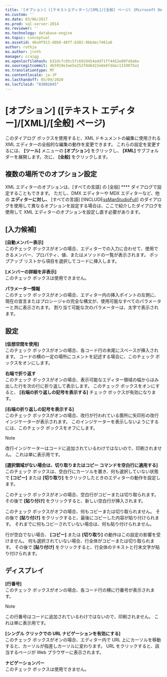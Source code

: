 ```yaml
---
title: '[オプション] ([テキストエディター]/[XML]/[全般] ページ) |Microsoft Docs'
ms.custom: ''
ms.date: 03/06/2017
ms.prod: sql-server-2014
ms.reviewer: ''
ms.technology: database-engine
ms.topic: conceptual
ms.assetid: 46a9f913-d0b9-40ff-b382-9bbdec7461a6
author: rothja
ms.author: jroth
manager: craigg
ms.openlocfilehash: b32dcfc95c5fc6929454add71ff4452e00fdda6e
ms.sourcegitcommit: 4b5919e3ae5e252f8d6422e8e6fddac1319075a1
ms.translationtype: MT
ms.contentlocale: ja-JP
ms.lasthandoff: 05/09/2020
ms.locfileid: "83001045"
---
```

# <a name="options-text-editor---xml---general-page"></a>[オプション] ([テキスト エディター]/[XML]/[全般] ページ)
  このダイアログ ボックスを使用すると、XML ドキュメントの編集に使用される XML エディターの全般的な編集の動作を変更できます。 これらの設定を変更するには、 **[ツール]** メニューの **[オプション]** をクリックし、 **[XML]** サブフォルダーを展開します。次に、 **[全般]** をクリックします。  
  
## <a name="setting-options-in-multiple-locations"></a>複数の場所でのオプション設定  
 XML エディターのオプションは、[すべての言語] の [全般] **** ダイアログで設定することもできます。 ただし、DMX エディターや MDX エディターなど、他の **エディターに対し、** [すべての言語] [!INCLUDE[ssManStudioFull](../includes/ssmanstudiofull-md.md)] のダイアログを使用して異なるオプションを設定する場合は、ここで紹介したダイアログを使用して XML エディターのオプションを設定し直す必要があります。  
  
## <a name="statement-completion"></a>[入力候補]  
 **[自動メンバー表示]**  
 このチェック ボックスがオンの場合、エディターでの入力に合わせて、使用できるメンバー、プロパティ、値、またはメソッドの一覧が表示されます。 ポップアップ リストから項目を選択してコードに挿入します。  
  
 **[メンバーの詳細を非表示]**  
 このチェック ボックスは使用できません。  
  
 **パラメーター情報**  
 このチェック ボックスがオンの場合、エディター内の挿入ポイントの左側に、現在の宣言またはプロシージャの完全な構文が、使用可能なすべてのパラメーターと共に表示されます。 割り当て可能な次のパラメーターは、太字で表示されます。  
  
## <a name="settings"></a>設定  
 **[仮想空間を使用]**  
 このチェック ボックスがオンの場合、各コード行の末尾にスペースが挿入されます。 コードの横の一定の場所にコメントを記述する場合に、このチェック ボックスをオンにします。  
  
 **右端で折り返す**  
 このチェック ボックスがオンの場合、表示可能なエディター領域の幅からはみ出した行を次の行に折り返して表示します。 このチェック ボックスをオンにすると、 **[右端の折り返しの記号を表示する]** チェック ボックスが有効になります。  
  
 **[右端の折り返しの記号を表示する]**  
 このチェック ボックスがオンの場合、改行が行われている箇所に矢印形の改行インジケーターが表示されます。 このインジケーターを表示しないようにするには、このチェック ボックスをオフにします。  
  
> [!NOTE]  
>  改行インジケーターはコードに追加されているわけではないので、印刷されません。 これは単に表示用です。  
  
 **[選択領域がない場合は、切り取りまたはコピー コマンドを空白行に適用する]**  
 このチェック ボックスは、空白行にカーソルを置き、何も選択していない状態で **[コピー]** または **[切り取り]** をクリックしたときのエディターの動作を設定します。  
  
 このチェック ボックスがオンの場合、空白行がコピーまたは切り取られます。 その後で **[貼り付け]** をクリックすると、新しい空白行が挿入されます。  
  
 このチェック ボックスがオフの場合、何もコピーまたは切り取られません。 その後で **[貼り付け]** をクリックすると、最後にコピーした内容が貼り付けられます。 それまでに何もコピーされていない場合は、何も貼り付けられません。  
  
 行が空白でない場合、 **[コピー]** または **[切り取り]** の動作はこの設定の影響を受けません。 何も選択されていない場合、行全体がコピーまたは切り取られます。 その後で **[貼り付け]** をクリックすると、行全体のテキストと行末文字が貼り付けられます。  
  
## <a name="display"></a>ディスプレイ  
 **[行番号]**  
 このチェック ボックスがオンの場合、各コード行の横に行番号が表示されます。  
  
> [!NOTE]  
>  この行番号はコードに追加されているわけではないので、印刷されません。 これは単に表示用です。  
  
 **[シングル クリックでの URL ナビゲーションを有効にする]**  
 このチェック ボックスがオンの場合、エディター内で URL 上にカーソルを移動すると、カーソルが指差しカーソルに変わります。 URL をクリックすると、該当するページが Web ブラウザーに表示されます。  
  
 **ナビゲーションバー**  
 このチェック ボックスは使用できません。  
  
  
